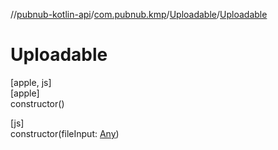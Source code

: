 //[pubnub-kotlin-api](../../../index.md)/[com.pubnub.kmp](../index.md)/[Uploadable](index.md)/[Uploadable](-uploadable.md)

# Uploadable

[apple, js]\
[apple]\
constructor()

[js]\
constructor(fileInput: [Any](https://kotlinlang.org/api/latest/jvm/stdlib/kotlin/-any/index.html))
